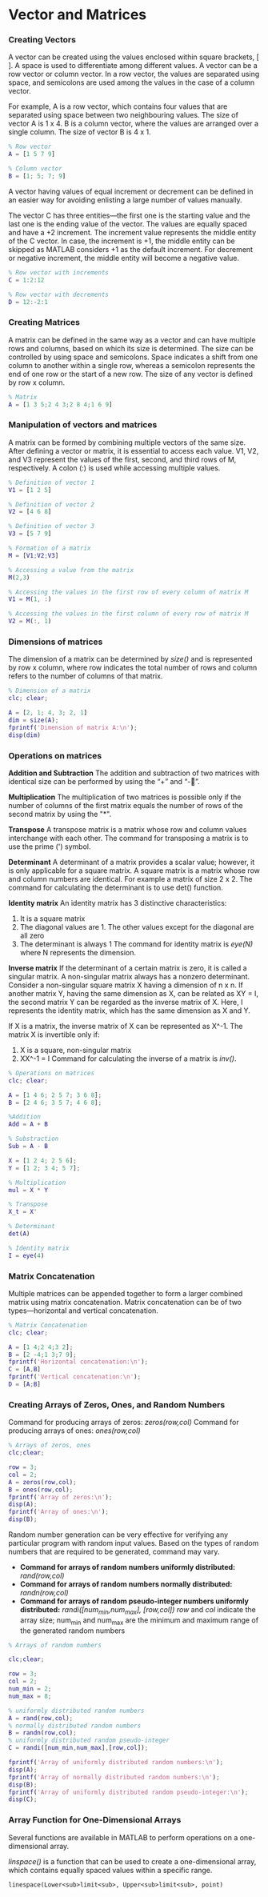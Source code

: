 # Vector and Matrices

### Creating Vectors

A vector can be created using the values enclosed within square brackets, [ ]. A space is used to differentiate among different values. A vector can be a row vector or column vector. In a row vector, the values are separated using space, and semicolons are used among the values in the case of a column vector.

For example, A is a row vector, which contains four values that are separated using space between two neighbouring values. The size of vector A is 1 x 4. B is a column vector, where the values are arranged over a single column. The size of vector B is 4 x 1.

```matlab
% Row vector
A = [1 5 7 9]

% Column vector
B = [1; 5; 7; 9]
```
A vector having values of equal increment or decrement can be defined in an easier way for avoiding enlisting a large number of values manually.

The vector C has three entities—the first one is the starting value and the last one is the ending value of the vector. The values are equally spaced and have a +2 increment. The increment value represents the middle entity of the C vector. In case, the increment is +1, the middle entity can be skipped as MATLAB considers +1 as the default increment. For decrement or negative increment, the middle entity will become a negative value.

```matlab
% Row vector with increments
C = 1:2:12

% Row vector with decrements
D = 12:-2:1
```

### Creating Matrices

A matrix can be defined in the same way as a vector and can have multiple rows and columns, based on which its size is determined. The size can be controlled by using space and semicolons. Space indicates a shift from one column to another within a single row, whereas a semicolon represents the end of one row or the start of a new row. The size of any vector is defined by row x column.

```matlab
% Matrix
A = [1 3 5;2 4 3;2 8 4;1 6 9]
```

### Manipulation of vectors and matrices

A matrix can be formed by combining multiple vectors of the same size. After defining a vector or matrix, it is essential to access each value. V1, V2, and V3 represent the values of the first, second, and third rows of M, respectively. A colon (:) is used while accessing multiple values.

```matlab
% Definition of vector 1
V1 = [1 2 5]

% Definition of vector 2
V2 = [4 6 8]

% Definition of vector 3
V3 = [5 7 9]

% Formation of a matrix
M = [V1;V2;V3]

% Accessing a value from the matrix
M(2,3)

% Accessing the values in the first row of every column of matrix M
V1 = M(1, :)

% Accessing the values in the first column of every row of matrix M
V2 = M(:, 1)
```

### Dimensions of matrices

The dimension of a matrix can be determined by _size()_ and is represented by row x column, where row indicates the total number of rows and column refers to the number of columns of that matrix.

```matlab
% Dimension of a matrix
clc; clear;

A = [2, 1; 4, 3; 2, 1]
dim = size(A);
fprintf('Dimension of matrix A:\n');
disp(dim)
```

### Operations on matrices

**Addition and Subtraction**
The addition and subtraction of two matrices with identical size can be performed by using the “+” and “-”.

**Multiplication**
The multiplication of two matrices is possible only if the number of columns of the first matrix equals the number of rows of the second matrix by using the "*". 

**Transpose**
A transpose matrix is a matrix whose row and column values interchange with each other. The command for transposing a matrix is to use the prime (') symbol.

**Determinant**
A determinant of a matrix provides a scalar value; however, it is only applicable for a square matrix. A square matrix is a matrix whose row and column numbers are identical. For example a matrix of size 2 x 2. The command for calculating the determinant is to use det() function.

**Identity matrix**
An identity matrix has 3 distinctive characteristics:
1. It is a square matrix
2. The diagonal values are 1. The other values except for the diagonal are all zero
3. The determinant is always 1
The command for identity matrix is _eye(N)_ where N represents the dimension.

**Inverse matrix**
If the determinant of a certain matrix is zero, it is called a singular matrix. A non-singular matrix always has a nonzero determinant. Consider a non-singular square matrix X having a dimension of n x n. If another matrix Y, having the same dimension as X, can be related as XY = I, the second matrix Y can be regarded as the inverse matrix of X. Here, I represents the identity matrix, which has the same dimension as X and Y.

If X is a matrix, the inverse matrix of X can be represented as X^-1. The matrix X is invertible only if:
1. X is a square, non-singular matrix
2. XX^-1 = I
Command for calculating the inverse of a matrix is _inv()_.

```matlab
% Operations on matrices
clc; clear;

A = [1 4 6; 2 5 7; 3 6 8];
B = [2 4 6; 3 5 7; 4 6 8];

%Addition
Add = A + B

% Substraction
Sub = A - B

X = [1 2 4; 2 5 6];
Y = [1 2; 3 4; 5 7];

% Multiplication
mul = X * Y

% Transpose
X_t = X'

% Determinant
det(A)

% Identity matrix
I = eye(4)
```

### Matrix Concatenation

Multiple matrices can be appended together to form a larger combined matrix using matrix concatenation. Matrix concatenation can be of two types—horizontal and vertical concatenation. 

```matlab
% Matrix Concatenation
clc; clear;

A = [1 4;2 4;3 2];
B = [2 -4;1 3;7 9];
fprintf('Horizontal concatenation:\n');
C = [A,B]
fprintf('Vertical concatenation:\n');
D = [A;B]
```

### Creating Arrays of Zeros, Ones, and Random Numbers

Command for producing arrays of zeros: _zeros(row,col)_
Command for producing arrays of ones: _ones(row,col)_

```matlab
% Arrays of zeros, ones
clc;clear;

row = 3;
col = 2;
A = zeros(row,col);
B = ones(row,col);
fprintf('Array of zeros:\n');
disp(A);
fprintf('Array of ones:\n');
disp(B);
```
Random number generation can be very effective for verifying any particular program with random input values. Based on the types of random numbers that are required to be generated, command may vary.

- **Command for arrays of random numbers uniformly distributed:** _rand(row,col)_
- **Command for arrays of random numbers normally distributed:** _randn(row,col)_
- **Command for arrays of random pseudo-integer numbers uniformly distributed:** _randi([num<sub>min</sub>,num<sub>max</sub>], [row,col])_
  _row_ and _col_ indicate the array size; num<sub>min</sub> and num<sub>max</sub> are the minimum and maximum range of the generated random numbers

```matlab
% Arrays of random numbers

clc;clear;

row = 3;
col = 2;
num_min = 2;
num_max = 8;

% uniformly distributed random numbers
A = rand(row,col);
% normally distributed random numbers
B = randn(row,col);
% uniformly distributed random pseudo-integer
C = randi([num_min,num_max],[row,col]);

fprintf('Array of uniformly distributed random numbers:\n');
disp(A);
fprintf('Array of normally distributed random numbers:\n');
disp(B);
fprintf('Array of uniformly distributed random pseudo-integer:\n');
disp(C);
```

### Array Function for One-Dimensional Arrays

Several functions are available in MATLAB to perform operations on a one-dimensional array.

_linspace()_ is a function that can be used to create a one-dimensional array, which contains equally spaced values within a specific range.

```
linespace(Lower<sub>limit<sub>, Upper<sub>limit<sub>, point)
```
